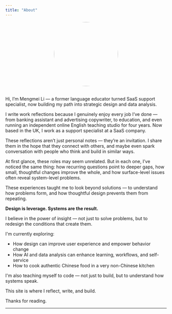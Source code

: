 ```yaml
---
title: "About"
---
```


<img src="/images/profile.jpg" width="200" style="display: block; margin: 0 auto; border-radius: 50%;">

<br>

Hi, I’m Mengmei Li — a former language educator turned SaaS support specialist, now building my path into strategic design and data analysis.

I write work reflections because I genuinely enjoy every job I’ve done — from banking assistant and advertising copywriter, to education, and even running an independent online English teaching studio for four years. Now based in the UK, I work as a support specialist at a SaaS company.

These reflections aren’t just personal notes — they’re an invitation. I share them in the hope that they connect with others, and maybe even spark conversation with people who think and build in similar ways.

At first glance, these roles may seem unrelated. But in each one, I’ve noticed the same thing: how recurring questions point to deeper gaps, how small, thoughtful changes improve the whole, and how surface-level issues often reveal system-level problems.

These experiences taught me to look beyond solutions — to understand how problems form, and how thoughtful design prevents them from repeating.

**Design is leverage. Systems are the result.**

I believe in the power of insight — not just to solve problems, but to redesign the conditions that create them.

I'm currently exploring:

- How design can improve user experience and empower behavior change
- How AI and data analysis can enhance learning, workflows, and self-service
- How to cook authentic Chinese food in a very non-Chinese kitchen

I'm also teaching myself to code — not just to build, but to understand how systems speak.

This site is where I reflect, write, and build.

Thanks for reading.

---
